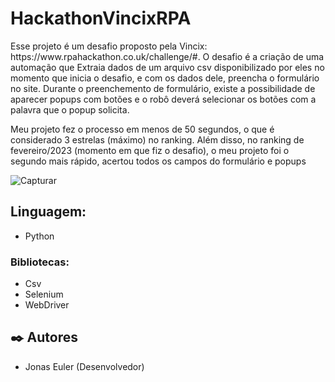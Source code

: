 # HackathonVincixRPA

  <p>Esse projeto é um desafio proposto pela Vincix: https://www.rpahackathon.co.uk/challenge/#. O desafio é a criação de uma automação que Extraia dados de um arquivo csv disponibilizado por eles no momento que inicia o desafio, e com os dados dele, preencha o formulário no site. Durante o preenchemento de formulário, existe a possibilidade de aparecer popups com botões e o robô deverá selecionar os botões com a palavra que o popup solicita.</p>
 <p>Meu projeto fez o processo em menos de 50 segundos, o que é considerado 3 estrelas (máximo) no ranking. Além disso, no ranking de fevereiro/2023 (momento em que fiz o desafio), o meu projeto foi o segundo mais rápido, acertou todos os campos do formulário e popups</p>
 
 ![Capturar](https://user-images.githubusercontent.com/75372886/219960466-9392250b-9404-43af-872e-da205be72415.JPG)

 
  ## Linguagem:
  - Python 
  
  ### Bibliotecas:
  - Csv
  - Selenium 
  - WebDriver
  
 
## ✒️ Autores
  - Jonas Euler (Desenvolvedor)
